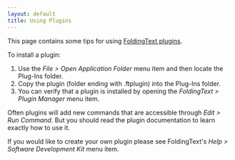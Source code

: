 ```yaml
---
layout: default
title: Using Plugins
---
```


This page contains some tips for using [FoldingText plugins](/posts/extensions/plugins).

To install a plugin:

1. Use the _File > Open Application Folder_ menu item and then locate the Plug-Ins folder.
2. Copy the plugin (folder ending with .ftplugin) into the Plug-Ins folder.
4. You can verify that a plugin is installed by opening the _FoldingText > Plugin Manager_ menu item.

Often plugins will add new commands that are accessible through _Edit > Run Command_. But you should read the plugin documentation to learn exactly how to use it.

If you would like to create your own plugin please see FoldingText's _Help > Software Development Kit_ menu item.
